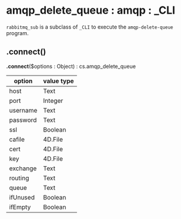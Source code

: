 # amqp_delete_queue : amqp : \_CLI

`rabbitmq_sub` is a subclass of `_CLI` to execute the `amqp-delete-queue` program. 

## .connect() 

**.connect**($options : Object) : cs.amqp_delete_queue

|option|value type|
|-|-|
|host|Text|
|port|Integer|
|username|Text|
|password|Text|
|ssl|Boolean|
|cafile|4D.File|
|cert|4D.File|
|key|4D.File|
|exchange|Text|
|routing|Text|
|queue|Text|
|ifUnused|Boolean|
|ifEmpty|Boolean|
